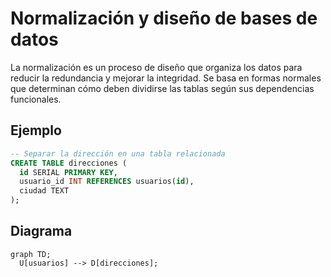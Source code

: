# Normalización y diseño de bases de datos

La normalización es un proceso de diseño que organiza los datos para reducir la redundancia y mejorar la integridad. Se basa en formas normales que determinan cómo deben dividirse las tablas según sus dependencias funcionales.

## Ejemplo
```sql
-- Separar la dirección en una tabla relacionada
CREATE TABLE direcciones (
  id SERIAL PRIMARY KEY,
  usuario_id INT REFERENCES usuarios(id),
  ciudad TEXT
);
```

## Diagrama
```mermaid
graph TD;
  U[usuarios] --> D[direcciones];
```
